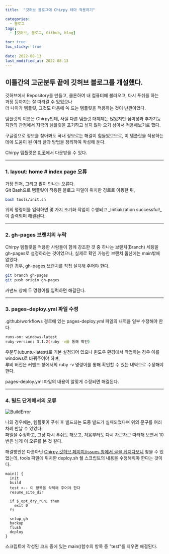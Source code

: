```yaml
---
title:  "깃허브 블로그에 Chirpy 테마 적용하기"

categories:
  - 블로그
tags:
  - [깃허브, 블로그, Github, blog]

toc: true
toc_sticky: true
 
date: 2022-08-13
last_modified_at: 2022-08-13
---
```


## 이틀간의 고군분투 끝에 깃허브 블로그를 개설했다.

깃허브에서 Repository를 만들고, 클론하여 내 컴퓨터에 불러오고, 다시 푸쉬를 하는 과정 등까지는 잘 따라갈 수 있었으나  
더 나아가 템플릿, 그것도 마음에 쏙 드는 템플릿을 적용하는 것이 난관이었다.  

템플릿의 이름은 Chirpy인데, 사실 다른 템플릿 대체제는 많았지만 심미성과 추가기능 지원의 관점에서 지금의 템플릿을 포기하고 싶지 않아 오기 삼아서 적용해보기로 했다.  

구글링으로 정보를 찾아봐도 국내 정보로는 해결이 힘들었으므로, 이 템플릿을 적용하는 데에 도움이 된 여러 글과 방법을 정리하여 작성해 둔다.  

Chirpy 템플릿은 [이곳](https://github.com/cotes2020/jekyll-theme-chirpy/)에서 다운받을 수 있다.  

---

### __1. layout: home # index page 오류__

가장 먼저, 그리고 많이 만나는 오류다.  
Git Bash으로 템플릿이 적용된 블로그 파일이 위치한 경로로 이동한 뒤,


```bash
bash tools/init.sh
```


위의 명령어를 입력하면 몇 가지 초기화 작업이 수행되고 _Initialization successful!_이 출력되며 해결된다. 

---

### __2. gh-pages 브랜치의 누락__

Chirpy 템플릿을 적용한 사람들이 함께 강조한 것 중 하나는 브랜치(Branch) 세팅을 gh-pages로 설정하라는 것이었으나, 실제로 확인 가능한 브랜치 옵션에는 main밖에 없었다.  
이런 경우, gh-pages 브랜치를 직접 설치해 주어야 한다.


```bash
git branch gh-pages  
git push origin gh-pages
```


커맨드 창에 두 명령어를 입력하면 해결된다.

---

### __3. pages-deploy.yml 파일 수정__

.github/workflows 경로에 있는 pages-deploy.yml 파일의 내역을 일부 수정해야 한다.


```bash
runs-on: windows-latest
ruby-version: 3.1.2(ruby -v를 통해 확인)
```


우분투(ubuntu-latest)로 기본 설정되어 있으나 윈도우 환경에서 작업하는 경우 이를 windows로 바꿔주어야 하며,  
루비 버전은 커맨드 창에서의 ruby -v 명령어를 통해 확인할 수 있는 내역으로 수정해야 한다.

pages-deploy.yml 파일의 내용이 알맞게 수정되면 해결된다.

---

### __4. 빌드 단계에서의 오류__

![BuildError](https://user-images.githubusercontent.com/96360829/185293821-ce829e83-0b93-4998-b7be-2fffaf9d20c0.png)

나의 경우에는, 템플릿이 푸쉬 후 빌드되는 도중 빌드가 실패되었다며 위의 문구를 여러 차례 만날 수 있었다.  
파일을 수정하고, 그냥 다시 푸쉬도 해보고, 처음부터도 다시 차근차근 따라해 보면서 10번은 넘게 이 오류를 본 것 같다.

해결방안은 다름아닌 [Chirpy 깃허브 페이지/issues 창에서 글을 뒤지다보니](https://github.com/cotes2020/jekyll-theme-chirpy/issues/465) 찾을 수 있었는데,
tools 파일에 위치한 deploy.sh 쉘 스크립트의 내용을 수정해줘야 한다는 것이다.


```
main() {
  init
  build
  test <-- 이 항목을 삭제해 주어야 한다
  resume_site_dir

  if $_opt_dry_run; then
    exit 0
  fi

  setup_gh
  backup
  flush
  deploy
}
```


스크립트에 작성된 코드 중에 있는 main()함수의 항목 중 "test"를 지우면 해결된다.